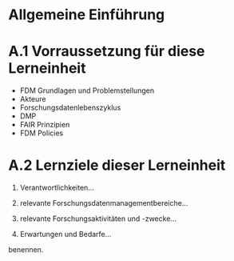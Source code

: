 <!--
author:   Canan Hastik
email:    c.hastik@igsd-ev.de
version:  0.1.0
language: de German
icon:     https://raw.githubusercontent.com/chastik/Beratung_Dateityp_Bild/refs/heads/main/SODa-Logo_full.svg
link:     https://raw.githubusercontent.com/chastik/Beratung/refs/heads/main/soda.css
comment:  Diese Einheit....
-->


# Allgemeine Einführung

# A.1 Vorraussetzung für diese Lerneinheit

- FDM Grundlagen und Problemstellungen
- Akteure
- Forschungsdatenlebenszyklus
- DMP
- FAIR Prinzipien
- FDM Policies


# A.2 Lernziele dieser Lerneinheit

1) Verantwortlichkeiten…

2) relevante Forschungsdatenmanagementbereiche… 

3) relevante Forschungsaktivitäten und -zwecke… 

4) Erwartungen und Bedarfe... 

benennen.





